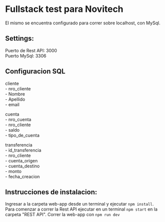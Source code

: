 
# Fullstack test para Novitech

El mismo se encuentra configurado para correr sobre localhost, con MySql.

## Settings:

Puerto de Rest API: 3000\
Puerto MySql: 3306

## Configuracion SQL

cliente\
    - nro_cliente\
    - Nombre\
    - Apellido\
    - email

cuenta\
    - nro_cuenta\
    - nro_cliente\
    - saldo\
    - tipo_de_cuenta

transferencia\
    - id_transferencia\
    - nro_cliente\
    - cuenta_origen\
    - cuenta_destino\
    - monto\
    - fecha_creacion

## Instrucciones de instalacion:

Ingresar a la carpeta web-app desde un terminal y ejecutar `npm install`.
Para comenzar a correr la Rest API ejecutar en un terminal `npm start` en la carpeta "REST API".
Correr la web-app con `npm run dev`


